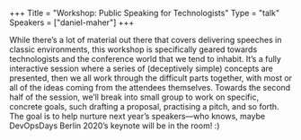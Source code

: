 +++
Title = "Workshop: Public Speaking for Technologists"
Type = "talk"
Speakers = ["daniel-maher"]
+++

While there’s a lot of material out there that covers delivering speeches in classic environments, this workshop is specifically geared towards technologists and the conference world that we tend to inhabit. It’s a fully interactive session where a series of (deceptively simple) concepts are presented, then we all work through the difficult parts together, with most or all of the ideas coming from the attendees themselves. Towards the second half of the session, we’ll break into small group to work on specific, concrete goals, such drafting a proposal, practising a pitch, and so forth. The goal is to help nurture next year’s speakers—who knows, maybe DevOpsDays Berlin 2020’s keynote will be in the room! :)
